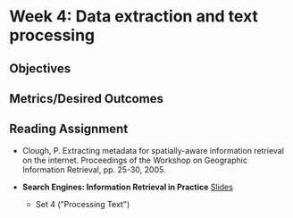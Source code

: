 # Week 4: Data extraction and text processing

## Objectives

## Metrics/Desired Outcomes

## Reading Assignment

* Clough, P. Extracting metadata for spatially-aware information retrieval on the internet. Proceedings of the Workshop on Geographic Information Retrieval, pp. 25-30, 2005.

* **Search Engines: Information Retrieval in Practice** [Slides](http://www.search-engines-book.com/slides/) 
  * Set 4 ("Processing Text") 

